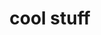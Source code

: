 ---
layout: profiles
permalink: /people/
title: cool stuff
description: cool stuff to enlighten your life
nav: true
nav_order: 6

profiles:
  # if you want to include more than one profile, just replicate the following block
  # and create one content file for each profile inside _pages/
  - align: left
    image: prof_pic.jpg
    content: ca.md
    image_circular: false # crops the image to make it circular
    more_info:
  - align: left
    image: prof_pic.jpg
    content: infiniteconvo.md
    image_circular: false # crops the image to make it circular
    more_info: 
---